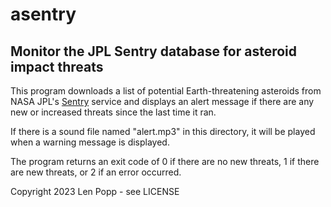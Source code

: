 # asentry

## Monitor the JPL Sentry database for asteroid impact threats

This program downloads a list of potential Earth-threatening asteroids
from NASA JPL's [Sentry](https://cneos.jpl.nasa.gov/sentry/) service
and displays an alert message if there are any new or increased threats
since the last time it ran.

If there is a sound file named "alert.mp3" in this directory, it will be
played when a warning message is displayed.

The program returns an exit code of 0 if there are no new threats, 1 if there
are new threats, or 2 if an error occurred.

Copyright 2023 Len Popp - see LICENSE
